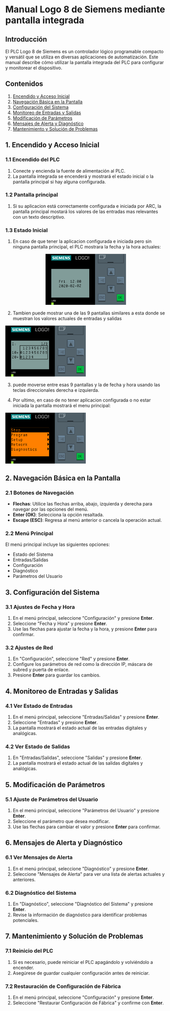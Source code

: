 # Manual Logo 8 de Siemens mediante pantalla integrada

## Introducción

El PLC Logo 8 de Siemens es un controlador lógico programable compacto y versátil que se utiliza en diversas aplicaciones de automatización. Este manual describe cómo utilizar la pantalla integrada del PLC para configurar y monitorear el dispositivo.

## Contenidos

1. [Encendido y Acceso Inicial](#1-encendido-y-acceso-inicial)
2. [Navegación Básica en la Pantalla](#2-navegación-básica-en-la-pantalla)
3. [Configuración del Sistema](#3-configuración-del-sistema)
4. [Monitoreo de Entradas y Salidas](#4-monitoreo-de-entradas-y-salidas)
5. [Modificación de Parámetros](#5-modificación-de-parámetros)
6. [Mensajes de Alerta y Diagnóstico](#6-mensajes-de-alerta-y-diagnóstico)
7. [Mantenimiento y Solución de Problemas](#7-mantenimiento-y-solución-de-problemas)

## 1. Encendido y Acceso Inicial

### 1.1 Encendido del PLC

1. Conecte y encienda la fuente de alimentación al PLC.
2. La pantalla integrada se encenderá y mostrará el estado inicial o la pantalla principal si hay alguna configurada.

### 1.2 Pantalla principal

1. Si su aplicacion está correctamente configurada e iniciada por ARC, la pantalla principal mostará los valores de las entradas mas relevantes con un texto descriptivo.

<!-- <div style="page-break-after: always;"></div> -->

### 1.3 Estado Inicial

1. En caso de que tener la aplicacion configurada e iniciada pero sin ninguna pantalla principal, el PLC mostrara la fecha y la hora actuales:
<div style="text-align: center;">
<img src="imagenes/horafecha.png" alt="Hora y Fecha" style="width:50%;"/>
</div>

2. Tambien puede mostrar una de las 9 pantallas similares a esta donde se muestran los valores actuales de entradas y salidas

<img src="imagenes/digInputs.png" alt="Entradas digitales" style="width:50%;"/>

3. puede moverse entre esas 9 pantallas y la de fecha y hora usando las teclas direccionales derecha e izquierda.

4. Por ultimo, en caso de no tener aplicacion configurada o no estar iniciada la pantalla mostrará el menu principal:

<img src="imagenes/menu.png" alt="Menú principal" style="width:50%;"/>

## 2. Navegación Básica en la Pantalla

### 2.1 Botones de Navegación

- **Flechas**: Utilice las flechas arriba, abajo, izquierda y derecha para navegar por las opciones del menú.
- **Enter (OK)**: Selecciona la opción resaltada.
- **Escape (ESC)**: Regresa al menú anterior o cancela la operación actual.

### 2.2 Menú Principal

El menú principal incluye las siguientes opciones:
- Estado del Sistema
- Entradas/Salidas
- Configuración
- Diagnóstico
- Parámetros del Usuario

## 3. Configuración del Sistema

### 3.1 Ajustes de Fecha y Hora

1. En el menú principal, seleccione "Configuración" y presione **Enter**.
2. Seleccione "Fecha y Hora" y presione **Enter**.
3. Use las flechas para ajustar la fecha y la hora, y presione **Enter** para confirmar.

### 3.2 Ajustes de Red

1. En "Configuración", seleccione "Red" y presione **Enter**.
2. Configure los parámetros de red como la dirección IP, máscara de subred y puerta de enlace.
3. Presione **Enter** para guardar los cambios.

## 4. Monitoreo de Entradas y Salidas

### 4.1 Ver Estado de Entradas

1. En el menú principal, seleccione "Entradas/Salidas" y presione **Enter**.
2. Seleccione "Entradas" y presione **Enter**.
3. La pantalla mostrará el estado actual de las entradas digitales y analógicas.

### 4.2 Ver Estado de Salidas

1. En "Entradas/Salidas", seleccione "Salidas" y presione **Enter**.
2. La pantalla mostrará el estado actual de las salidas digitales y analógicas.

## 5. Modificación de Parámetros

### 5.1 Ajuste de Parámetros del Usuario

1. En el menú principal, seleccione "Parámetros del Usuario" y presione **Enter**.
2. Seleccione el parámetro que desea modificar.
3. Use las flechas para cambiar el valor y presione **Enter** para confirmar.

## 6. Mensajes de Alerta y Diagnóstico

### 6.1 Ver Mensajes de Alerta

1. En el menú principal, seleccione "Diagnóstico" y presione **Enter**.
2. Seleccione "Mensajes de Alerta" para ver una lista de alertas actuales y anteriores.

### 6.2 Diagnóstico del Sistema

1. En "Diagnóstico", seleccione "Diagnóstico del Sistema" y presione **Enter**.
2. Revise la información de diagnóstico para identificar problemas potenciales.

## 7. Mantenimiento y Solución de Problemas

### 7.1 Reinicio del PLC

1. Si es necesario, puede reiniciar el PLC apagándolo y volviéndolo a encender.
2. Asegúrese de guardar cualquier configuración antes de reiniciar.

### 7.2 Restauración de Configuración de Fábrica

1. En el menú principal, seleccione "Configuración" y presione **Enter**.
2. Seleccione "Restaurar Configuración de Fábrica" y confirme con **Enter**.
